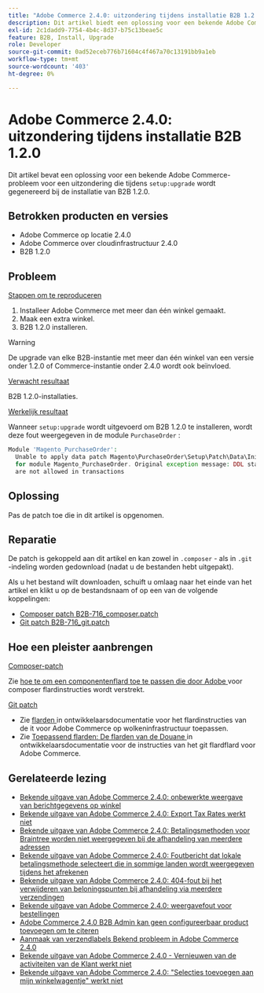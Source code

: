 ```yaml
---
title: "Adobe Commerce 2.4.0: uitzondering tijdens installatie B2B 1.2.0"
description: Dit artikel biedt een oplossing voor een bekende Adobe Commerce-probleem voor een uitzondering die tijdens de installatie van B2B 1.2.0 wordt gegenereerd.
exl-id: 2c1dadd9-7754-4b4c-8d37-b75c13beae5c
feature: B2B, Install, Upgrade
role: Developer
source-git-commit: 0ad52eceb776b71604c4f467a70c13191bb9a1eb
workflow-type: tm+mt
source-wordcount: '403'
ht-degree: 0%

---
```


# Adobe Commerce 2.4.0: uitzondering tijdens installatie B2B 1.2.0

Dit artikel bevat een oplossing voor een bekende Adobe Commerce-probleem voor een uitzondering die tijdens `setup:upgrade` wordt gegenereerd bij de installatie van B2B 1.2.0.

## Betrokken producten en versies

* Adobe Commerce op locatie 2.4.0
* Adobe Commerce over cloudinfrastructuur 2.4.0
* B2B 1.2.0

## Probleem

<u> Stappen om te reproduceren </u>

1. Installeer Adobe Commerce met meer dan één winkel gemaakt.
1. Maak een extra winkel.
1. B2B 1.2.0 installeren.

>[!WARNING]
>
>De upgrade van elke B2B-instantie met meer dan één winkel van een versie onder 1.2.0 of Commerce-instantie onder 2.4.0 wordt ook beïnvloed.

<u> Verwacht resultaat </u>

B2B 1.2.0-installaties.

<u> Werkelijk resultaat </u>

Wanneer `setup:upgrade` wordt uitgevoerd om B2B 1.2.0 te installeren, wordt deze fout weergegeven in de module `PurchaseOrder` :

```php
Module 'Magento_PurchaseOrder':
  Unable to apply data patch Magento\PurchaseOrder\Setup\Patch\Data\InitPurchaseOrderSalesSequence
  for module Magento_PurchaseOrder. Original exception message: DDL statements
  are not allowed in transactions
```

## Oplossing

Pas de patch toe die in dit artikel is opgenomen.

## Reparatie

De patch is gekoppeld aan dit artikel en kan zowel in `.composer` - als in `.git` -indeling worden gedownload (nadat u de bestanden hebt uitgepakt).

Als u het bestand wilt downloaden, schuift u omlaag naar het einde van het artikel en klikt u op de bestandsnaam of op een van de volgende koppelingen:

* [Composer patch B2B-716\_composer.patch](assets/B2B-716_composer.patch.zip)
* [Git patch B2B-716\_git.patch](assets/B2B-716_git.patch.zip)

## Hoe een pleister aanbrengen

<u> Composer-patch </u>

Zie [ hoe te om een componentenflard toe te passen die door Adobe ](/help/how-to/general/how-to-apply-a-composer-patch-provided-by-magento.md) voor composer flardinstructies wordt verstrekt.

<u> Git patch </u>

* Zie [ flarden ](https://devdocs.magento.com/cloud/project/project-patch.html) in ontwikkelaarsdocumentatie voor het flardinstructies van de it voor Adobe Commerce op wolkeninfrastructuur toepassen.
* Zie [ Toepassend flarden: De flarden van de Douane ](https://devdocs.magento.com/guides/v2.4/comp-mgr/patching.html#custom-patches) in ontwikkelaarsdocumentatie voor de instructies van het git flardflard voor Adobe Commerce.

## Gerelateerde lezing

* [Bekende uitgave van Adobe Commerce 2.4.0: onbewerkte weergave van berichtgegevens op winkel](/help/troubleshooting/storefront/magento-2-4-0-issue-storefront-raw-message-data-display.md)
* [Bekende uitgave van Adobe Commerce 2.4.0: Export Tax Rates werkt niet](/help/troubleshooting/miscellaneous/magento-2-4-0-known-issue-export-tax-rates-does-not-work.md)
* [Bekende uitgave van Adobe Commerce 2.4.0: Betalingsmethoden voor Braintree worden niet weergegeven bij de afhandeling van meerdere adressen](/help/troubleshooting/payments/magento-2-4-0-braintree-not-in-multiple-addresses-checkout.md)
* [Bekende uitgave van Adobe Commerce 2.4.0: Foutbericht dat lokale betalingsmethode selecteert die in sommige landen wordt weergegeven tijdens het afrekenen](/help/troubleshooting/payments/magento-2-4-0-checkout-error-selecting-local-payments.md)
* [Bekende uitgave van Adobe Commerce 2.4.0: 404-fout bij het verwijderen van beloningspunten bij afhandeling via meerdere verzendingen](/help/troubleshooting/storefront/magento-2-4-0-404-error-removing-rewards-points-on-multi-shipping-checkout.md)
* [Bekende uitgave van Adobe Commerce 2.4.0: weergavefout voor bestellingen](/help/troubleshooting/storefront/magento-2-4-0-known-issue-orders-display-error.md)
* [Adobe Commerce 2.4.0 B2B Admin kan geen configureerbaar product toevoegen om te citeren](/help/troubleshooting/miscellaneous/magento-2-4-0-b2b-admin-can-t-add-configurable-product-to-quote.md)
* [Aanmaak van verzendlabels Bekend probleem in Adobe Commerce 2.4.0](/help/troubleshooting/known-issues-patches-attached/shipping-labels-creation-known-issue-in-magento-2-4-0.md)
* [Bekende uitgave van Adobe Commerce 2.4.0 - Vernieuwen van de activiteiten van de Klant werkt niet](/help/troubleshooting/miscellaneous/magento-2-4-0-refresh-on-customer-activities-does-not-work.md)
* [Bekende uitgave van Adobe Commerce 2.4.0: &quot;Selecties toevoegen aan mijn winkelwagentje&quot; werkt niet](/help/troubleshooting/miscellaneous/magento-2-4-0-add-selections-to-my-cart-does-not-work.md)
